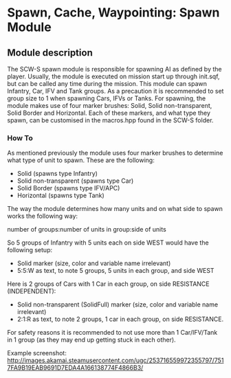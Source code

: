 # Spawn, Cache, Waypointing: Spawn Module

## Module description

The SCW-S spawn module is responsible for spawning AI as defined by the player. Usually, the module is executed on mission start up through init.sqf, but can be called any time during the mission. 
This module can spawn Infantry, Car, IFV and Tank groups. As a precaution it is recommended to set group size to 1 when spawning Cars, IFVs or Tanks.
For spawning, the module makes use of four marker brushes: Solid, Solid non-transparent, Solid Border and Horizontal. Each of these markers, and what type they spawn, can be customised in the macros.hpp found in the SCW-S folder.

### How To

As mentioned previously the module uses four marker brushes to determine what type of unit to spawn. These are the following:

* Solid (spawns type Infantry)
* Solid non-transparent (spawns type Car)
* Solid Border (spawns type IFV/APC)
* Horizontal (spawns type Tank)

The way the module determines how many units and on what side to spawn works the following way:

number of groups:number of units in group:side of units

So 5 groups of Infantry with 5 units each on side WEST would have the following setup:

* Solid marker (size, color and variable name irrelevant)
* 5:5:W as text, to note 5 groups, 5 units in each group, and side WEST

Here is 2 groups of Cars with 1 Car in each group, on side RESISTANCE (INDEPENDENT):

* Solid non-transparent (SolidFull) marker (size, color and variable name irrelevant)
* 2:1:R as text, to note 2 groups, 1 car in each group, on side RESISTANCE.

For safety reasons it is recommended to not use more than 1 Car/IFV/Tank in 1 group (as they may end up getting stuck in each other).

Example screenshot: http://images.akamai.steamusercontent.com/ugc/253716559972355797/7517FA9B19EAB9691D7EDA4A166138774F4866B3/